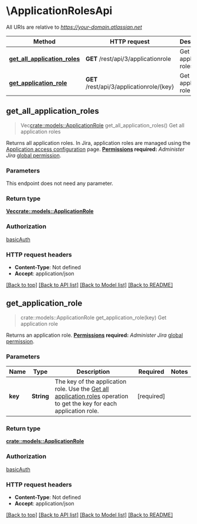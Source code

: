 # \ApplicationRolesApi

All URIs are relative to *https://your-domain.atlassian.net*

Method | HTTP request | Description
------------- | ------------- | -------------
[**get_all_application_roles**](ApplicationRolesApi.md#get_all_application_roles) | **GET** /rest/api/3/applicationrole | Get all application roles
[**get_application_role**](ApplicationRolesApi.md#get_application_role) | **GET** /rest/api/3/applicationrole/{key} | Get application role



## get_all_application_roles

> Vec<crate::models::ApplicationRole> get_all_application_roles()
Get all application roles

Returns all application roles. In Jira, application roles are managed using the [Application access configuration](https://confluence.atlassian.com/x/3YxjL) page.  **[Permissions](#permissions) required:** *Administer Jira* [global permission](https://confluence.atlassian.com/x/x4dKLg).

### Parameters

This endpoint does not need any parameter.

### Return type

[**Vec<crate::models::ApplicationRole>**](ApplicationRole.md)

### Authorization

[basicAuth](../README.md#basicAuth)

### HTTP request headers

- **Content-Type**: Not defined
- **Accept**: application/json

[[Back to top]](#) [[Back to API list]](../README.md#documentation-for-api-endpoints) [[Back to Model list]](../README.md#documentation-for-models) [[Back to README]](../README.md)


## get_application_role

> crate::models::ApplicationRole get_application_role(key)
Get application role

Returns an application role.  **[Permissions](#permissions) required:** *Administer Jira* [global permission](https://confluence.atlassian.com/x/x4dKLg).

### Parameters


Name | Type | Description  | Required | Notes
------------- | ------------- | ------------- | ------------- | -------------
**key** | **String** | The key of the application role. Use the [Get all application roles](#api-rest-api-3-applicationrole-get) operation to get the key for each application role. | [required] |

### Return type

[**crate::models::ApplicationRole**](ApplicationRole.md)

### Authorization

[basicAuth](../README.md#basicAuth)

### HTTP request headers

- **Content-Type**: Not defined
- **Accept**: application/json

[[Back to top]](#) [[Back to API list]](../README.md#documentation-for-api-endpoints) [[Back to Model list]](../README.md#documentation-for-models) [[Back to README]](../README.md)

